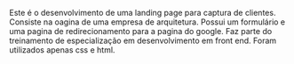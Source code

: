 Este é o desenvolvimento de uma landing page para captura de clientes. Consiste na oagina de uma empresa de arquitetura.
Possui um formulário e uma pagina de redirecionamento para a pagina do google. Faz parte do treinamento de especialização em desenvolvimento em front end.
Foram utilizados apenas css e html.

